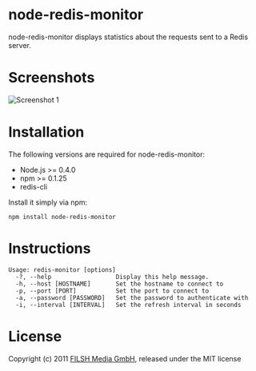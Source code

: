 node-redis-monitor
==================

node-redis-monitor displays statistics about the requests sent to a Redis server.

Screenshots
===========

![Screenshot 1](http://s7.directupload.net/images/110313/rxzciu2b.png)

Installation
============

The following versions are required for node-redis-monitor:

* Node.js >= 0.4.0
* npm >= 0.1.25
* redis-cli

Install it simply via npm:

    npm install node-redis-monitor

Instructions
============

    Usage: redis-monitor [options]
      -?, --help                  Display this help message.
      -h, --host [HOSTNAME]       Set the hostname to connect to
      -p, --port [PORT]           Set the port to connect to
      -a, --password [PASSWORD]   Set the password to authenticate with
      -i, --interval [INTERVAL]   Set the refresh interval in seconds

License
=======

Copyright (c) 2011 [FILSH Media GmbH](http://www.filshmedia.net), released under the MIT license
